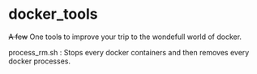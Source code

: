 # docker_tools
~~A few~~ One tool~~s~~ to improve your trip to the wondefull world of docker.

process_rm.sh : Stops every docker containers and then removes every docker processes.
